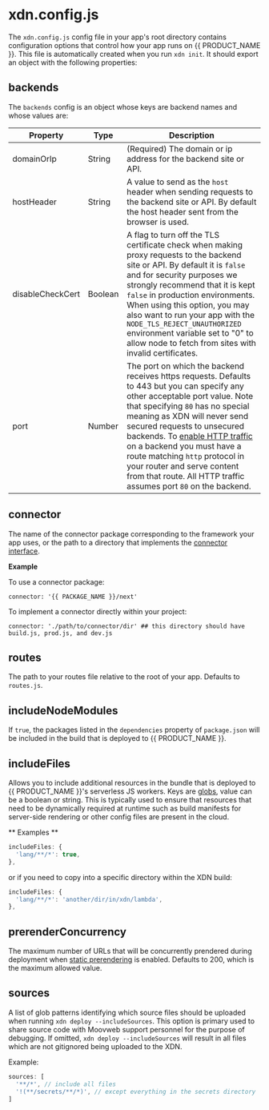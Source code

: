# xdn.config.js

The `xdn.config.js` config file in your app's root directory contains configuration options that control how your app runs on {{ PRODUCT_NAME }}. This file is automatically created when you run `xdn init`. It should export an object with the following properties:

## backends

The `backends` config is an object whose keys are backend names and whose values are:

| Property         | Type    | Description                                                                                                                                                                                                                                                                                                                                                                                                                                                 |
| ---------------- | ------- | ----------------------------------------------------------------------------------------------------------------------------------------------------------------------------------------------------------------------------------------------------------------------------------------------------------------------------------------------------------------------------------------------------------------------------------------------------------- |
| domainOrIp       | String  | (Required) The domain or ip address for the backend site or API.                                                                                                                                                                                                                                                                                                                                                                                            |
| hostHeader       | String  | A value to send as the `host` header when sending requests to the backend site or API. By default the host header sent from the browser is used.                                                                                                                                                                                                                                                                                                            |
| disableCheckCert | Boolean | A flag to turn off the TLS certificate check when making proxy requests to the backend site or API. By default it is `false` and for security purposes we strongly recommend that it is kept `false` in production environments. When using this option, you may also want to run your app with the `NODE_TLS_REJECT_UNAUTHORIZED` environment variable set to "0" to allow node to fetch from sites with invalid certificates.                             |
| port             | Number  | The port on which the backend receives https requests. Defaults to 443 but you can specify any other acceptable port value. Note that specifying `80` has no special meaning as XDN will never send secured requests to unsecured backends. To [enable HTTP traffic](security#section_ssl) on a backend you must have a route matching `http` protocol in your router and serve content from that route. All HTTP traffic assumes port `80` on the backend. |

## connector

The name of the connector package corresponding to the framework your app uses, or the path to a directory that implements the [connector interface](/guides/connectors).

**Example**

To use a connector package:

```
connector: '{{ PACKAGE_NAME }}/next'
```

To implement a connector directly within your project:

```
connector: './path/to/connector/dir' ## this directory should have build.js, prod.js, and dev.js
```

## routes

The path to your routes file relative to the root of your app. Defaults to `routes.js`.

## includeNodeModules

If `true`, the packages listed in the `dependencies` property of `package.json` will be included in the build that is deployed to {{ PRODUCT_NAME }}.

## includeFiles

Allows you to include additional resources in the bundle that is deployed to {{ PRODUCT_NAME }}'s serverless JS workers. Keys are [globs](https://www.npmjs.com/package/glob), value can be a boolean or string. This is typically used to ensure that resources that need to be dynamically required at runtime such as build manifests for server-side rendering or other config files are present in the cloud.

** Examples **

```js
includeFiles: {
  'lang/**/*': true,
},
```

or if you need to copy into a specific directory within the XDN build:

```js
includeFiles: {
  'lang/**/*': 'another/dir/in/xdn/lambda',
},
```

## prerenderConcurrency

The maximum number of URLs that will be concurrently prendered during deployment when [static prerendering](/guides/static_prerendering) is enabled. Defaults to 200, which is the maximum allowed value.

## sources

A list of glob patterns identifying which source files should be uploaded when running `xdn deploy --includeSources`. This option is primary used to share source code with Moovweb support personnel for the purpose of debugging. If omitted, `xdn deploy --includeSources` will result in all files which are not gitignored being uploaded to the XDN.

Example:

```js
sources: [
  '**/*', // include all files
  '!(**/secrets/**/*)', // except everything in the secrets directory
]
```
